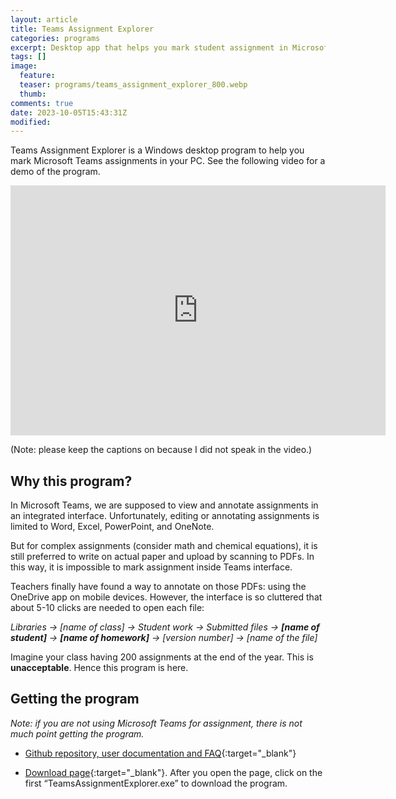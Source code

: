 ```yaml
---
layout: article
title: Teams Assignment Explorer
categories: programs
excerpt: Desktop app that helps you mark student assignment in Microsoft Teams.
tags: []
image:
  feature:
  teaser: programs/teams_assignment_explorer_800.webp
  thumb:
comments: true
date: 2023-10-05T15:43:31Z
modified:
---
```

Teams Assignment Explorer is a Windows desktop program to help you mark Microsoft Teams assignments in your PC.
See the following video for a demo of the program.

<iframe width="600" height="400" src="https://www.youtube.com/embed/BA1VlM0R1zQ?si=DxgrcYBmf3O_bt7Z&cc_load_policy=1" title="YouTube video player" frameborder="0" allow="accelerometer; autoplay; clipboard-write; encrypted-media; gyroscope; picture-in-picture; web-share" allowfullscreen></iframe>

(Note: please keep the captions on because I did not speak in the video.)

## Why this program?

In Microsoft Teams, we are supposed to view and annotate assignments in an integrated interface.
Unfortunately, editing or annotating assignments is limited to Word, Excel, PowerPoint, and OneNote.

But for complex assignments (consider math and chemical equations), it is still preferred to write
on actual paper and upload by scanning to PDFs. In this way, it is impossible to mark assignment
inside Teams interface.

Teachers finally have found a way to annotate on those PDFs: using the OneDrive app on mobile
devices. However, the interface is so cluttered that about 5-10 clicks are needed to open each file:

*Libraries → [name of class] → Student work → Submitted files → **[name of student]** → **[name of
homework]** → [version number] → [name of the file]*

Imagine your class having 200 assignments at the end of the year. This is **unacceptable**. Hence
this program is here.

## Getting the program

*Note: if you are not using Microsoft Teams for assignment, there is not much point getting the program.*

- [Github repository, user documentation and FAQ](https://www.github.com/lwchkg/teams_assignment_explorer){:target="_blank"}

- [Download page](https://www.github.com/lwchkg/teams_assignment_explorer/releases){:target="_blank"}.
After you open the page, click on the first “TeamsAssignmentExplorer.exe” to download the program.
